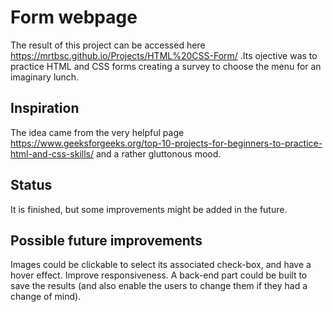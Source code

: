 # Form webpage
The result of this project can be accessed here https://mrtbsc.github.io/Projects/HTML%20CSS-Form/ .Its ojective was to practice HTML and CSS forms creating a survey to choose the menu for an imaginary lunch.

## Inspiration
The idea came from the very helpful page https://www.geeksforgeeks.org/top-10-projects-for-beginners-to-practice-html-and-css-skills/ and a rather gluttonous mood.

## Status
It is finished, but some improvements might be added in the future.

## Possible future improvements
Images could be clickable to select its associated check-box, and have a hover effect.
Improve responsiveness.
A back-end part could be built to save the results (and also enable the users to change them if they had a change of mind).
